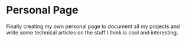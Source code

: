 # Personal Page
 Finally creating my own personal page to document all my projects and write some technical articles on the stuff I think is cool and interesting.
